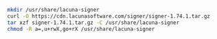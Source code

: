 ﻿```sh
mkdir /usr/share/lacuna-signer
curl -O https://cdn.lacunasoftware.com/signer/signer-1.74.1.tar.gz
tar xzf signer-1.74.1.tar.gz -C /usr/share/lacuna-signer
chmod -R a=,u+rwX,go+rX /usr/share/lacuna-signer
```
